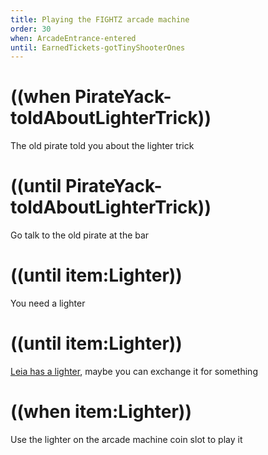 ```yaml
---
title: Playing the FIGHTZ arcade machine
order: 30
when: ArcadeEntrance-entered
until: EarnedTickets-gotTinyShooterOnes
---
```


# ((when PirateYack-toldAboutLighterTrick))
The old pirate told you about the lighter trick

# ((until PirateYack-toldAboutLighterTrick))
Go talk to the old pirate at the bar

# ((until item:Lighter))
You need a lighter

# ((until item:Lighter))
[Leia has a lighter](fire-to-leia), maybe you can exchange it for something

# ((when item:Lighter))
Use the lighter on the arcade machine coin slot to play it
